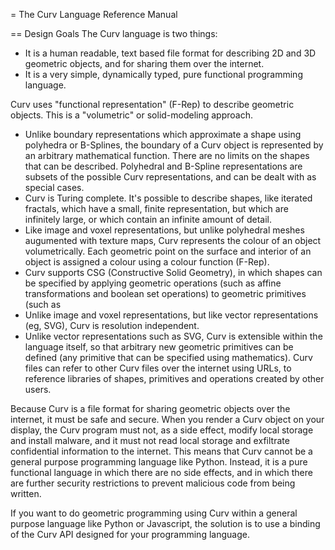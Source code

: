 = The Curv Language Reference Manual

== Design Goals
The Curv language is two things:
* It is a human readable, text based file format for describing 2D and 3D
  geometric objects, and for sharing them over the internet.
* It is a very simple, dynamically typed, pure functional programming language.

Curv uses "functional representation" (F-Rep) to describe geometric objects.
This is a "volumetric" or solid-modeling approach.
* Unlike boundary representations which approximate a shape
  using polyhedra or B-Splines, the boundary of a Curv object is represented
  by an arbitrary mathematical function. There are no limits on the shapes
  that can be described. Polyhedral and B-Spline representations are
  subsets of the possible Curv representations, and can be dealt with as
  special cases.
* Curv is Turing complete. It's possible to describe shapes, like iterated
  fractals, which have a small, finite representation, but which are infinitely
  large, or which contain an infinite amount of detail.
* Like image and voxel representations, but unlike polyhedral meshes augumented
  with texture maps, Curv represents the colour of an object volumetrically.
  Each geometric point on the surface and interior of an object is assigned
  a colour using a colour function (F-Rep).
* Curv supports CSG (Constructive Solid Geometry), in which shapes can be
  specified by applying geometric operations (such as affine transformations
  and boolean set operations) to geometric primitives (such as
* Unlike image and voxel representations, but like vector representations
  (eg, SVG), Curv is resolution independent.
* Unlike vector representations such as SVG, Curv is extensible within the
  language itself, so that arbitrary new geometric primitives can be defined
  (any primitive that can be specified using mathematics). Curv files can
  refer to other Curv files over the internet using URLs, to reference
  libraries of shapes, primitives and operations created by other users.

Because Curv is a file format for sharing geometric objects over the internet,
it must be safe and secure. When you render a Curv object on your display,
the Curv program must not, as a side effect, modify local storage and install
malware, and it must not read local storage and exfiltrate confidential
information to the internet. This means that Curv cannot be a general purpose
programming language like Python. Instead, it is a pure functional language
in which there are no side effects, and in which there are further security
restrictions to prevent malicious code from being written.

If you want to do geometric programming using Curv within a general purpose
language like Python or Javascript, the solution is to use a binding of the
Curv API designed for your programming language.
